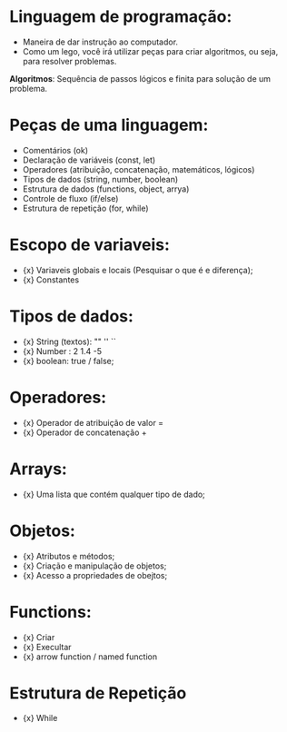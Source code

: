 # Linguagem de programação:

- Maneira de dar instrução ao computador.
- Como um lego, você irá utilizar peças para criar algoritmos, ou seja, para resolver problemas.


**Algoritmos**: Sequência de passos lógicos e finita para solução de um problema.

# Peças de uma linguagem:
- Comentários (ok)
- Declaração de variáveis (const, let)
- Operadores (atribuição, concatenação, matemáticos, lógicos)
- Tipos de dados (string, number, boolean)
- Estrutura de dados (functions, object, arrya)
- Controle de fluxo (if/else)
- Estrutura de repetição (for, while)

# Escopo de variaveis:
- {x} Variaveis globais e locais (Pesquisar o que é e diferença);
- {x} Constantes

# Tipos de dados:
- {x} String (textos): "" '' ``
- {x} Number : 2 1.4 -5
- {x} boolean: true / false;

# Operadores:
- {x} Operador de atribuição de valor =
- {x} Operador de concatenação +

# Arrays: 
- {x} Uma lista que contém qualquer tipo de dado;

# Objetos: 

- {x} Atributos e métodos;
- {x} Criação e manipulação de objetos;
- {x} Acesso a propriedades de obejtos;

# Functions: 
- {x} Criar
- {x} Execultar
- {x} arrow function / named function


# Estrutura de Repetição
- {x} While
